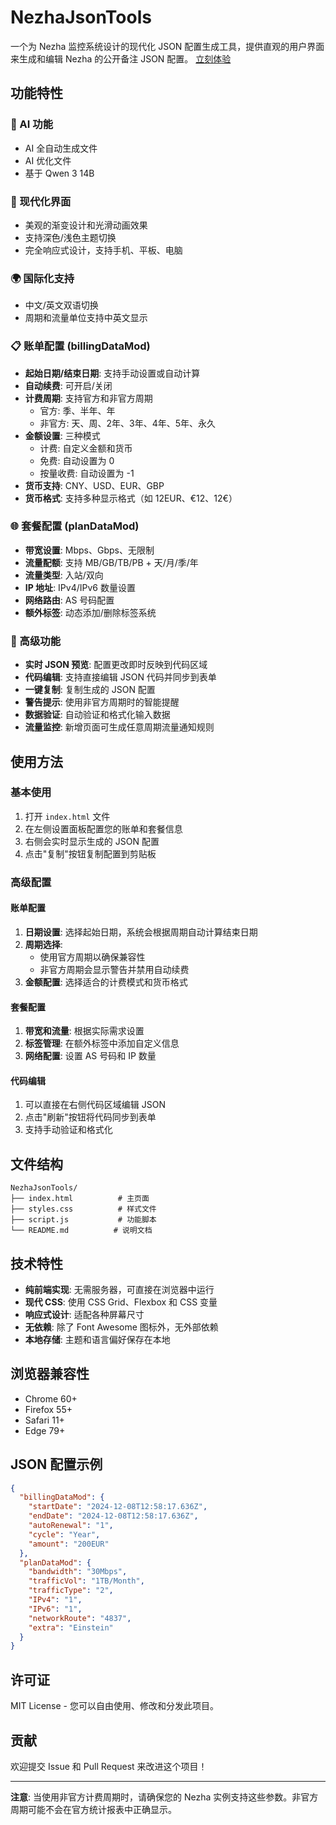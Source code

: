 # NezhaJsonTools

一个为 Nezha 监控系统设计的现代化 JSON 配置生成工具，提供直观的用户界面来生成和编辑 Nezha 的公开备注 JSON 配置。
[立刻体验](https://nezhajsontools.pages.dev)

## 功能特性

### 🤖 AI 功能
 - AI 全自动生成文件
 - AI 优化文件
 - 基于 Qwen 3 14B

### 🎨 现代化界面
- 美观的渐变设计和光滑动画效果
- 支持深色/浅色主题切换
- 完全响应式设计，支持手机、平板、电脑

### 🌍 国际化支持
- 中文/英文双语切换
- 周期和流量单位支持中英文显示

### 📋 账单配置 (billingDataMod)
- **起始日期/结束日期**: 支持手动设置或自动计算
- **自动续费**: 可开启/关闭
- **计费周期**: 支持官方和非官方周期
  - 官方: 季、半年、年
  - 非官方: 天、周、2年、3年、4年、5年、永久
- **金额设置**: 三种模式
  - 计费: 自定义金额和货币
  - 免费: 自动设置为 0
  - 按量收费: 自动设置为 -1
- **货币支持**: CNY、USD、EUR、GBP
- **货币格式**: 支持多种显示格式（如 12EUR、€12、12€）

### 🌐 套餐配置 (planDataMod)
- **带宽设置**: Mbps、Gbps、无限制
- **流量配额**: 支持 MB/GB/TB/PB + 天/月/季/年
- **流量类型**: 入站/双向
- **IP 地址**: IPv4/IPv6 数量设置
- **网络路由**: AS 号码配置
- **额外标签**: 动态添加/删除标签系统

### 🔧 高级功能
- **实时 JSON 预览**: 配置更改即时反映到代码区域
- **代码编辑**: 支持直接编辑 JSON 代码并同步到表单
- **一键复制**: 复制生成的 JSON 配置
- **警告提示**: 使用非官方周期时的智能提醒
- **数据验证**: 自动验证和格式化输入数据
- **流量监控**: 新增页面可生成任意周期流量通知规则

## 使用方法

### 基本使用
1. 打开 `index.html` 文件
2. 在左侧设置面板配置您的账单和套餐信息
3. 右侧会实时显示生成的 JSON 配置
4. 点击"复制"按钮复制配置到剪贴板

### 高级配置

#### 账单配置
1. **日期设置**: 选择起始日期，系统会根据周期自动计算结束日期
2. **周期选择**: 
   - 使用官方周期以确保兼容性
   - 非官方周期会显示警告并禁用自动续费
3. **金额配置**: 选择适合的计费模式和货币格式

#### 套餐配置
1. **带宽和流量**: 根据实际需求设置
2. **标签管理**: 在额外标签中添加自定义信息
3. **网络配置**: 设置 AS 号码和 IP 数量

#### 代码编辑
1. 可以直接在右侧代码区域编辑 JSON
2. 点击"刷新"按钮将代码同步到表单
3. 支持手动验证和格式化

## 文件结构

```
NezhaJsonTools/
├── index.html          # 主页面
├── styles.css          # 样式文件
├── script.js           # 功能脚本
└── README.md          # 说明文档
```

## 技术特性

- **纯前端实现**: 无需服务器，可直接在浏览器中运行
- **现代 CSS**: 使用 CSS Grid、Flexbox 和 CSS 变量
- **响应式设计**: 适配各种屏幕尺寸
- **无依赖**: 除了 Font Awesome 图标外，无外部依赖
- **本地存储**: 主题和语言偏好保存在本地

## 浏览器兼容性

- Chrome 60+
- Firefox 55+
- Safari 11+
- Edge 79+

## JSON 配置示例

```json
{
  "billingDataMod": {
    "startDate": "2024-12-08T12:58:17.636Z",
    "endDate": "2024-12-08T12:58:17.636Z",
    "autoRenewal": "1",
    "cycle": "Year",
    "amount": "200EUR"
  },
  "planDataMod": {
    "bandwidth": "30Mbps",
    "trafficVol": "1TB/Month",
    "trafficType": "2",
    "IPv4": "1",
    "IPv6": "1",
    "networkRoute": "4837",
    "extra": "Einstein"
  }
}
```

## 许可证

MIT License - 您可以自由使用、修改和分发此项目。

## 贡献

欢迎提交 Issue 和 Pull Request 来改进这个项目！

---

**注意**: 当使用非官方计费周期时，请确保您的 Nezha 实例支持这些参数。非官方周期可能不会在官方统计报表中正确显示。 